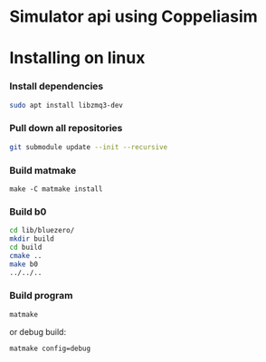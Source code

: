 Simulator api using Coppeliasim
=============================



Installing on linux
=========================================

### Install dependencies
``` bash
sudo apt install libzmq3-dev
```

### Pull down all repositories
``` bash
git submodule update --init --recursive
```

### Build matmake
```
make -C matmake install
```

### Build b0
``` bash
cd lib/bluezero/
mkdir build
cd build
cmake ..
make b0
../../..
```

### Build program

``` bash
matmake
```

or debug build:

```
matmake config=debug
```
